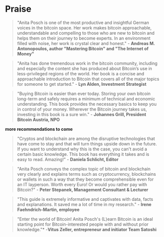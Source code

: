 # Praise

> "Anita Posch is one of the most productive and insightful German voices in the bitcoin space. Her work makes bitcoin approachable, understandable and compelling to those who are new to bitcoin and helps them on their journey to become experts. In an environment filled with noise, her work is crystal clear and honest." - **Andreas M. Antonopoulos, author "Mastering Bitcoin" and "The Internet of Money"**

> "Anita has done tremendous work in the bitcoin community, including and especially the content she has produced about Bitcoin’s use in less-privileged regions of the world. Her book is a concise and approachable introduction to Bitcoin that covers all of the major topics for someone to get started." - **Lyn Alden, Investment Strategist**

> "Buying Bitcoin is easier than ever today. Storing your own bitcoin long-term and safely requires a minimum of technical and economic understanding. This book provides the necessary basics to keep you in control of your money. Wherever the Bitcoin journey takes us, investing in this book is a sure win." - **Johannes Grill, President Bitcoin Austria, NPO**


**more recommendations to come**


> "Cryptos and blockchain are among the disruptive technologies that have come to stay and that will turn things upside down in the future. If you want to understand why this is the case, you can't avoid a certain basic knowledge. This book has everything it takes and is easy to read. Amazing!" - **Daniela Schlicht, Editor**

> "Anita Posch conveys the complex topic of bitcoin and blockchain very clearly and explains terms such as cryptocurrency, blockchains or wallets in such a way that they become comprehensible even for an IT layperson. Worth every Euro! Or would you rather pay with Bitcoin?" - **Peter Stepanek, Management Consultant & Lecturer**

> "This guide is extremely informative and captivates with data, facts and explanations. It saved me a lot of time in my research." - **Irene Faehndrich-Martin, employee**

> "Enter the world of Bitcoin! Anita Posch's (L)earn Bitcoin is an ideal starting point for Bitcoin-interested people with and without prior knowledge."* -**Vitus Zeller, entrepreneur and initiator Team Satoshi**


